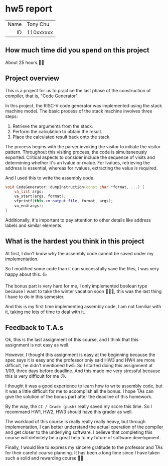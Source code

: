 # hw5 report

|||
|-:|:-|
|Name|Tony Chu|
|ID|110xxxxxx|

## How much time did you spend on this project
About 25 hours.😵‍💫

## Project overview
This is a project for us to practice the last phase of the construction of compiler, that is, "Code Generator".

In this project, the RISC-V code generator was implemented using the stack machine model. The basic process of the stack machine involves three steps:

1. Retrieve the arguments from the stack.
2. Perform the calculation to obtain the result.
3. Place the calculated result back onto the stack.

The process begins with the parser invoking the visitor to initiate the visitor pattern. Throughout this visiting process, the code is simultaneously exported. Critical aspects to consider include the sequence of visits and determining whether it's an lvalue or rvalue. For lvalues, retrieving the address is essential, whereas for rvalues, extracting the value is required.

And I used this to write the assembly code.
```c++
void CodeGenerator::dumpInstruction(const char *format, ...) {
    va_list args;
    va_start(args, format);
    vfprintf(this->m_output_file, format, args);
    va_end(args);
}
```

Additionally, it's important to pay attention to other details like address labels and similar elements.
## What is the hardest you think in this project
At first, I don't know why the assembly code cannot be saved under my implementation.

So I modified some code than it can successfully save the files, I was very happy about this. 👍

The bonus part is very hard for me, I only implemented boolean type because I want to take the winter vacation soon 🤣🤣🤣, this was the last thing I have to do in this semester.

And this is my first time implementing assembly code, I am not familiar with it, taking me lots of time to deal with it.

## Feedback to T.A.s
Ok, this is the last assignment of this course, and I think that this assignment is not easy as well.

However, I thought this assignment is easy at the beginning because the spec says it is easy and the professor only said HW3 and HW4 are more difficult, he didn't mentioned hw5. So I started doing this assignment at 1/09, three days before deadline. And this made me very stressful because this is very difficult for me 😖.   

I thought it was a good experience to learn how to write assembly code, but it was a little difficult for me to accomplish all the bonus. I hope TAs can give the solution of the bonus part after the deadline of this homework.

By the way, the `CI / Grade (push)` really saved my score this time. So I recommand HW1, HW2, HW3 should have this grader as well.

The workload of this course is really really really heavy, but through implementation, I can better understand the actual operation of the compiler and get closer to the underlying software. I believe that completing this course will definitely be a great help to my future of software development.

Finally, I would like to express my sincere gratitude to the professor and TAs for their careful course planning. It has been a long time since I have taken such a solid and rewarding course 💯💯.
